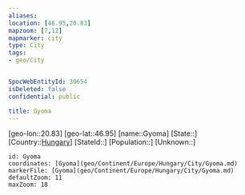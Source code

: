 ```yaml
---
aliases: 
location: [46.95,20.83]
mapzoom: [7,12] 
mapmarker: city 
type: City
tags:
- geo/City


SpocWebEntityId: 30654
isDeleted: false
confidential: public

title: Gyoma
---
```

[geo-lon::20.83]
[geo-lat::46.95]
[name::Gyoma]
[State::]
[Country::[Hungary](geo/Continent/Europe/Hungary.md)]
[StateId::]
[Population::]
[Unknown::]


```leaflet
id: Gyoma
coordinates: [Gyoma](geo/Continent/Europe/Hungary/City/Gyoma.md)
markerFile: [Gyoma](geo/Continent/Europe/Hungary/City/Gyoma.md)
defaultZoom: 11 
maxZoom: 18
```


